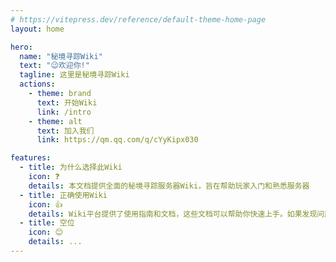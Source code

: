 ```yaml
---
# https://vitepress.dev/reference/default-theme-home-page
layout: home

hero:
  name: "秘境寻踪Wiki"
  text: "😉欢迎你!"
  tagline: 这里是秘境寻踪Wiki
  actions:
    - theme: brand
      text: 开始Wiki
      link: /intro
    - theme: alt
      text: 加入我们
      link: https://qm.qq.com/q/cYyKipx030

features:
  - title: 为什么选择此Wiki
    icon: ❓
    details: 本文档提供全面的秘境寻踪服务器Wiki，旨在帮助玩家入门和熟悉服务器
  - title: 正确使用Wiki
    icon: 👍
    details: Wiki平台提供了使用指南和文档，这些文档可以帮助你快速上手。如果发现问题或有改进建议，可以提供反馈给Wiki管理员或开发者。
  - title: 空位
    icon: 😊
    details: ...
---
```


